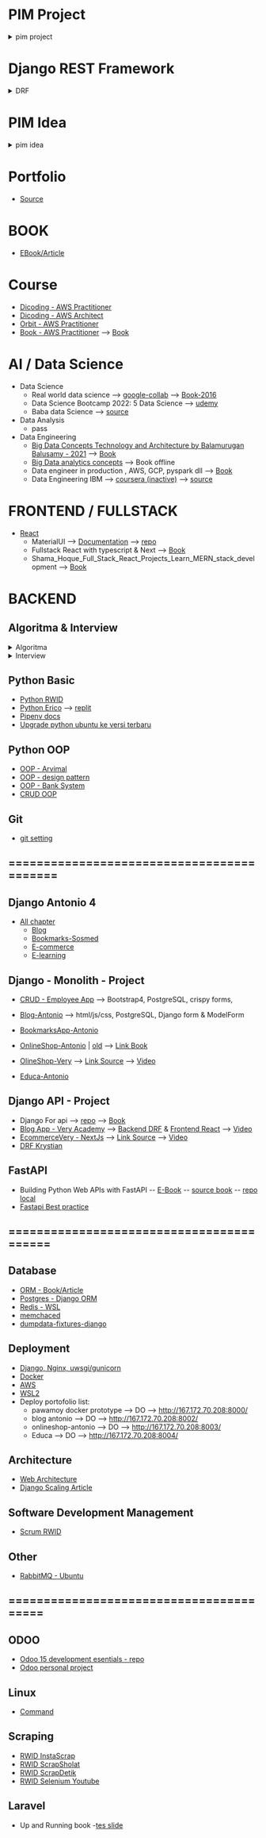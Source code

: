 # PIM Project
<details>
  <summary>pim project</summary>
  
- [pim indospace 2](https://github.com/ArisDjango/pim-indospace2)
- [pim indospace 1](https://github.com/ArisDjango/pim-indospace) --> model pim dengan frontend bootstrap
- [Indospace blog](https://github.com/ArisDjango/indospace) --> blog antonio 4
</details>

# Django REST Framework
<details>
  <summary>DRF</summary>
  
- DOCS CBV
  - [Class Based View](https://docs.djangoproject.com/en/4.1/topics/class-based-views/)
  - [Mixins](https://docs.djangoproject.com/en/4.1/topics/class-based-views/mixins/)
  - [Class Based view guide](https://spapas.github.io/2018/03/19/comprehensive-django-cbv-guide/)
- REFERENCE Git
  - [Django Rest Awesome](https://github.com/nioperas06/awesome-django-rest-framework)
- PROJECT
  - Django For api --> [repo](https://github.com/ArisDjango/DjangoForApi) --> [Book](https://drive.google.com/file/d/1bxxF8TtzmGCOxcBr3d3CPtthdK5YGJRN/view)
  - [Blog App - Very Academy]((https://github.com/ArisDjango/CrudVeryAcademy)) --> [Backend DRF](https://github.com/ArisDjango/CrudVeryAcademy) & [Frontend React](https://github.com/ArisDjango/CrudVeryAcademyReact2) --> [Video](https://www.youtube.com/watch?v=soxd_xdHR0o&list=PLOLrQ9Pn6caw0PjVwymNc64NkUNbZlhFw&index=1)
  - [EcommerceVery - NextJs](#) --> [Link Source](#) --> [Video](https://www.youtube.com/watch?v=AuRmc9OTC1s&list=PLOLrQ9Pn6cayDs8VMTWyvjrVkbnK15Juo)
</details>



# PIM Idea
<details>
  <summary>pim idea</summary>
  
- [idea](https://github.com/ArisDjango/pim-idea/blob/main/README.md)
- [Auction](https://github.com/ArisDjango/AuctionDjango)
- [Oscar](https://github.com/ArisDjango/pimoscar) --> problem: without exim
- [appseed](#)
  - [Django-react](https://github.com/app-generator/sample-docker-django-react)
  - Django-bootstrap5
    - [Django-materialkit](https://github.com/ArisDjango/django-materialkit-aris)
    - [Django-softui](https://github.com/ArisDjango/django-softui-aris)
- [saleor](#) ---> instalation problem, hard to docker
- [ralph](https://github.com/allegro/ralph) --> with import/export
- atrotech
  - [atrotech-production management](https://github.com/nimadorostkar/production-management) problem: too simple, monolith
  - [atrotech-manufacturing](https://github.com/nimadorostkar/manufacturing-management)
  - [atrotech-sales assistant](https://github.com/nimadorostkar/Sales-Assistant)
  - [atrotech-user management](https://github.com/nimadorostkar/User-management-system)
- [SME-Inventory Management](https://github.com/hossainchisty/SME-Inventory-Management) --> end to end business flow --> problem: not yet finished
- [Menpara - warehouse management](https://github.com/Deep-Menpara/Warehouse-Management-and-Analytics-App) --> stock progress bar
- [MLIMS](https://github.com/mohilkhare1708/MLIMS) --> fullstack/mobile , flutter as barcode scanner, DRF as backend
- [codeneriv](https://github.com/codenerix/django-codenerix-products) --> complete erp but with angular
- [Akash-Warehouse](https://github.com/AkashKV-1998/Warehouse-Management-System) --> algorythm shortest supplier
- [web-base catalog](https://github.com/Topbas-Tech/commercial-web-catalog-django)
- [Catalog-search by image](https://github.com/fmunoztorrent/DjangoSearchByImage) --> with vision api
</details>

# Portfolio
- [Source](https://github.com/ArisPython/portfolio)
# BOOK
- [EBook/Article](https://github.com/ArisDjango/DjangoBook)
# Course
- [Dicoding - AWS Practitioner](https://github.com/ArisOther/aws-dicoding)
- [Dicoding - AWS Architect](https://github.com/ArisOther/AWS-dicoding-architect)
- [Orbit - AWS Practitioner](https://github.com/ArisOther/Orbit-aws)
- [Book - AWS Practitioner](https://github.com/ArisOther/aws_book) --> [Book](https://drive.google.com/file/d/1_YkuFkQ6uKjqOqMCiMKeGThRLdYQQWF1/view?usp=sharing)
# AI / Data Science 
- Data Science
  - Real world data science --> [google-collab](https://colab.research.google.com/drive/1IHN7qcaBUgr1vZ5YZPQTBsAEcKg0e_c5) --> [Book-2016](https://drive.google.com/file/d/1oQsW7_r7UtTKMBzqyvQ-_HDBj00KV-k-/view)
  - Data Science Bootcamp 2022: 5 Data Science --> [udemy](https://www.udemy.com/course/data-science-bootcamp-with-python/learn/lecture/25470578?start=15#overview)
  - Baba data Science --> [source](https://github.com/ArisArtificial/baba-data-science)
- Data Analysis
  - pass
- Data Engineering
  - [Big Data Concepts Technology and Architecture by Balamurugan Balusamy - 2021](https://github.com/ArisArtificial/bigdata/blob/main/big%20data%20tech.md) --> [Book](https://drive.google.com/file/d/1FFbnkUk9RBcpw73mGi1Kn97045pqlSBJ/view?usp=sharing)
  - [Big Data analytics concepts](https://github.com/ArisArtificial/bigdata/blob/main/README.md) --> Book offline
  - Data engineer in production , AWS, GCP, pyspark dll --> [Book](https://drive.google.com/file/d/19-_753cKqgI1vvpca4u9HRhQa30x8ynb/view?usp=sharing)
  - Data Engineering IBM --> [coursera (inactive)](https://www.coursera.org/professional-certificates/ibm-data-engineer#courses) --> [source](#)
  
# FRONTEND / FULLSTACK
- [React](https://github.com/winandiaris/b_other/blob/main/react-collection.md)
  - MaterialUI --> [Documentation](https://mui.com/material-ui/getting-started/installation/) --> [repo](https://github.com/ArisReactNode/MaterialUi)
  - Fullstack React with typescript & Next --> [Book](https://drive.google.com/file/d/1oZpbc4eR2GABea1djTQk-9UibtHtRQ8n/view)
  - Shama_Hoque_Full_Stack_React_Projects_Learn_MERN_stack_development --> [Book](https://drive.google.com/file/d/18AKMHrB4YmMwDNo4-ydEbVDON8OL9Ln6/view?usp=sharing)
# BACKEND
## Algoritma & Interview

<details>
  <summary>Algoritma</summary>
  
- [Algo - Data Structure - Youtube](https://github.com/ArisOther/pythonDataAlgoYoutube)
- [Algo - Data Structure - Packt](https://github.com/PacktPublishing/Python-Data-Structures-and-Algorithms)
- [Algo - Data Structure - AllAlgo](https://github.com/AllAlgorithms/python)
- [Algo - the Algorithm](https://github.com/TheAlgorithms/Python)
- [Algo - Data Structure - interview](https://github.com/jmportilla/Python-for-Algorithms--Data-Structures--and-Interviews)
</details>  
  
<details>
  <summary>Interview</summary>
  
- [Python Interview - devAmoghS](https://github.com/devAmoghS/Python-Interview-Problems-for-Practice)
- [Python Interview - For fresher & experienxed - DataFlair](https://data--flair-training.cdn.ampproject.org/c/s/data-flair.training/blogs/django-interview-questions-and-answers/amp/)
- [Django interview 150+](https://www.kausalvikash.in/python-django-interview-questions-and-answers-for-freshers/)
- [Django Interview 50 - Edureka 2022](https://www.edureka.co/blog/interview-questions/django-interview-questions/)
- [Django Interview 30 - interviewbit 2021](https://www.interviewbit.com/django-interview-questions/)
- [Web API ](https://www.katalon.com/resources-center/blog/web-api-testing-interview-questions/)
- [DRF - 30](https://reposhub.com/python/natural-language-processing/PragatiVerma18-DRF-Interview-Prep.html)
- [DRF - 28](https://www.fatalerrors.org/a/drf-interview-questions-and-summary.html)
- 
<br>
</details>

## Python Basic
- [Python RWID](https://github.com/ArisPython/PythonDasarRWID)
- [Python Erico](https://github.com/ArisPython/PythonDasarErico) --> [replit](https://replit.com/@winandiaris/PythonDasarErico)
- [Pipenv docs](https://pipenv-fork.readthedocs.io/en/latest/basics.html)
- [Upgrade python ubuntu ke versi terbaru](https://cloudbytes.dev/snippets/upgrade-python-to-latest-version-on-ubuntu-linux)

## Python OOP
- [OOP - Arvimal](https://github.com/arvimal/Python-and-OOP)
- [OOP - design pattern](https://github.com/evgeniypoznyak/python-oop-design-patterns)
- [OOP - Bank System](https://github.com/Hemil96/oop-python-example)
- [CRUD OOP](#)

## Git
- [git setting](https://github.com/ArisOther/gitAris)

## ==========================================
## Django Antonio 4
  - [All chapter](https://github.com/ArisDjango/DjangoAntonio4)
    - [Blog](https://github.com/ArisDjango/DjangoAntonio4/tree/main/Chapter03)
    - [Bookmarks-Sosmed](https://github.com/ArisDjango/DjangoAntonio4/tree/main/Chapter07)
    - [E-commerce](#)
    - [E-learning](#)
## Django - Monolith - Project
- [CRUD - Employee App](https://github.com/ArisDjango/CrudEmployeeSimple) --> Bootstrap4, PostgreSQL, crispy forms, 
- [Blog-Antonio](https://github.com/ArisDjango/BlogAntonio) --> html/js/css, PostgreSQL, Django form & ModelForm
- [BookmarksApp-Antonio](https://github.com/ArisDjango/SosmedAntonio)
- [OnlineShop-Antonio](https://github.com/ArisDjango/OnlineShopAntonioReborn2) | [old](https://github.com/ArisDjango/OnlineShopAntonioReborn) --> [Link Book](https://drive.google.com/file/d/14IpT-bfkBDlQoyV_qRJQ3VfdvLQ8H3kM/view)
- [OlineShop-Very](https://github.com/ArisDjango/ecomVery) --> [Link Source](https://github.com/veryacademy/django-ecommerce-project) --> [Video](https://www.youtube.com/watch?v=UqSJCVePEWU&list=PLOLrQ9Pn6caxY4Q1U9RjO1bulQp5NDYS_)

- [Educa-Antonio](https://github.com/ArisDjango/EducaAntonio)


## Django API - Project
- Django For api --> [repo](https://github.com/ArisDjango/DjangoForApi) --> [Book](https://drive.google.com/file/d/1bxxF8TtzmGCOxcBr3d3CPtthdK5YGJRN/view)
- [Blog App - Very Academy]((https://github.com/ArisDjango/CrudVeryAcademy)) --> [Backend DRF](https://github.com/ArisDjango/CrudVeryAcademy) & [Frontend React](https://github.com/ArisDjango/CrudVeryAcademyReact2) --> [Video](https://www.youtube.com/watch?v=soxd_xdHR0o&list=PLOLrQ9Pn6caw0PjVwymNc64NkUNbZlhFw&index=1)
- [EcommerceVery - NextJs](#) --> [Link Source](#) --> [Video](https://www.youtube.com/watch?v=AuRmc9OTC1s&list=PLOLrQ9Pn6cayDs8VMTWyvjrVkbnK15Juo)
- [DRF Krystian](https://github.com/ArisDjango/CrudPythonKrystian)

## FastAPI
- Building Python Web APIs with FastAPI -- [E-Book](https://drive.google.com/file/d/1FOfUGQQea9kWZ7YZXLGCpSkMC_apHDLq/view?usp=sharing) -- [source book](https://github.com/PacktPublishing/Building-Python-Web-APIs-with-FastAPI/tree/main/ch01) -- [repo local](https://github.com/ArisPython/fastapi)
- [Fastapi Best practice](https://github.com/zhanymkanov/fastapi-best-practices)
## =========================================
## Database
- [ORM - Book/Article](https://github.com/ArisDjango/orm-postgres/blob/main/ORM-article.md)
- [Postgres - Django ORM](https://github.com/ArisDjango/orm-postgres)
- [Redis - WSL](https://github.com/ArisDjango/orm-postgres/blob/main/redis.md)
- [memchaced](https://github.com/ArisDjango/orm-postgres/blob/main/memchace.md)
- [dumpdata-fixtures-django](https://github.com/ArisDjango/orm-postgres/blob/main/dumpdata-django.md)

## Deployment
- [Django, Nginx, uwsgi/gunicorn](https://github.com/ArisOther/deploy/blob/main/django-uwsgi-nginx.md)
- [Docker](https://github.com/ArisOther/deploy/blob/main/DOCKER.md)
- [AWS](https://github.com/ArisOther/deploy/blob/main/aws.md)
- [WSL2](https://github.com/ArisOther/deploy)
- Deploy portofolio list:
  - pawamoy docker prototype --> DO --> http://167.172.70.208:8000/
  - blog antonio --> DO --> http://167.172.70.208:8002/
  - onlineshop-antonio --> DO --> http://167.172.70.208:8003/
  - Educa --> DO --> http://167.172.70.208:8004/


## Architecture
- [Web Architecture]()
- [Django Scaling Article](https://github.com/ArisDjango/DjangoBook/blob/main/DjangoScaling.md)

## Software Development Management
- [Scrum RWID](https://github.com/ArisOther/scrum)

## Other
- [RabbitMQ - Ubuntu](https://www.rabbitmq.com/install-debian.html)
## ========================================


## ODOO
- [Odoo 15 development esentials - repo](https://github.com/PacktPublishing/Odoo-15-Development-Essentials)
- [Odoo personal project](https://github.com/ArisPython/odoo)

## Linux
- [Command](https://github.com/winandiaris/a_compilationRepo/blob/main/linux.md)

## Scraping
- [RWID InstaScrap](https://github.com/ArisScrap/instaScrap)
- [RWID ScrapSholat](https://github.com/ArisScrap/ScrapSholat)
- [RWID ScrapDetik](https://github.com/ArisScrap/scrapingDetik)
- [RWID Selenium Youtube](https://github.com/ArisScrap/selenYoutube)

## Laravel
- Up and Running book
-[tes slide](https://docs.google.com/presentation/d/10SXecYH1MBlI3xwt4OMhY14k0vabW7WydtbQqpZnfQk/edit?usp=sharing)
